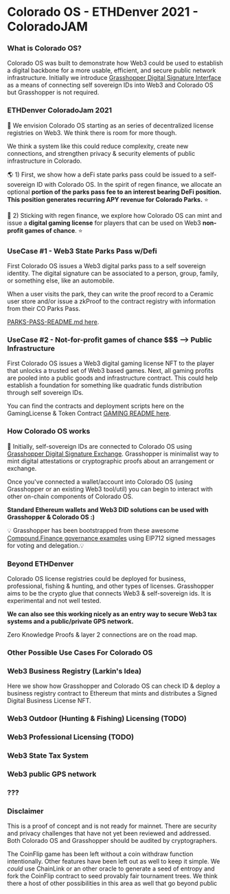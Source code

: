 # Colorado OS - ETHDenver 2021 - ColoradoJAM 

### What is Colorado OS? 
Colorado OS was built to demonstrate how Web3 could be used to establish a digital backbone for a more usable, efficient, and secure public network infrastructure. Initially we introduce [Grasshopper Digital Signature Interface](https://github.com/Colorado-OS/Grasshopper) as a means of connecting self sovereign IDs into Web3 and Colorado OS but Grasshopper is not required. 

### ETHDenver ColoradoJam 2021 
🦄 We envision Colorado OS starting as an series of decentralized license registries on Web3. We think there is room for more though. 

We think a system like this could reduce complexity, create new connections, and strengthen privacy & security elements of public infrastructure in Colorado.  

🌎 1) First, we show how a deFi state parks pass could be issued to a self-sovereign ID with Colorado OS. In the spirit of regen finance, we allocate an optional **portion of the parks pass fee to an interest bearing DeFi position. This position generates recurring APY revenue for Colorado Parks.** ⭐ 

🎲 2) Sticking with regen finance, we explore how Colorado OS can mint and issue a **digital gaming license** for players that can be used on Web3 **non-profit games of chance**. ⭐ 

### UseCase #1 - Web3 State Parks Pass w/Defi
First Colorado OS issues a Web3 digital parks pass to a self sovereign identity. The digital signature can be associated to a person, group, family, or something else, like an automobile. 

When a user visits the park, they can write the proof record to a Ceramic user store and/or issue a zkProof to the contract registry with information from their CO Parks Pass. 

[PARKS-PASS-README.md here](./docs/PARKS-PASS-README.md). 

### UseCase #2 - Not-for-profit games of chance $$$ --> Public Infrastructure
First Colorado OS issues a Web3 digital gaming license NFT to the player that unlocks a trusted set of Web3 based games. Next, all gaming profits are pooled into a public goods and infrastructure contract. This could help establish a foundation for something like quadratic funds distribution through self sovereign IDs.  

You can find the contracts and deployment scripts here on the GamingLicense & Token Contract  [GAMING README here](./docs/GAMING-LICENSE.md). 

### How Colorado OS works 
🦗 Initially, self-sovereign IDs are connected to Colorado OS using [Grasshopper Digital Signature Exchange](https://github.com/Colorado-OS/Grasshopper). Grasshopper is minimalist way to mint digital attestations or cryptographic proofs about an arrangement or exchange. 

Once you've connected a wallet/account into Colorado OS (using Grasshopper or an existing Web3 tool/util) you can begin to interact with other on-chain components of Colorado OS.

**Standard Ethereum wallets and Web3 DID solutions can be used with Grasshopper & Colorado OS :)**  

💡 Grasshopper has been bootstrapped from these awesome [Compound.Finance governance examples](https://github.com/compound-developers/compound-governance-examples) using EIP712 signed messages for voting and delegation.💡 

### Beyond ETHDenver
Colorado OS license registries could be deployed for business, professional, fishing & hunting, and other types of licenses.  Grasshopper aims to be the crypto glue that connects Web3 & self-sovereign ids. It is experimental and not well tested. 

**We can also see this working nicely as an entry way to secure Web3 tax systems and a public/private GPS network.**

Zero Knowledge Proofs & layer 2 connections are on the road map. 

### Other Possible Use Cases For Colorado OS 
### Web3 Business Registry (**Larkin's Idea**)
Here we show how Grasshopper and Colorado OS can check ID & deploy a business registry contract to Ethereum that mints and distributes a Signed Digital Business License NFT. 

### Web3 Outdoor (Hunting & Fishing) Licensing (TODO)

### Web3 Professional Licensing (TODO) 

### Web3 State Tax System 

### Web3 public GPS network

### ???

### Disclaimer 
This is a proof of concept and is not ready for mainnet. There are security and privacy challenges that have not yet been reviewed and addressed. Both Colorado OS and Grasshopper should be audited by cryptographers. 

The CoinFlip game has been left without a coin withdraw function intentionally. Other features have been left out as well to keep it simple. We _could_ use ChainLink or an other oracle to generate a seed of entropy and fork the CoinFlip contract to seed provably fair tournament trees. We think there  a host of other possibilities in this area as well that go beyond public    
